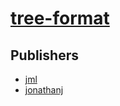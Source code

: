 # [tree-format](https://pypi.org/project/tree-format)



## Publishers
- [jml](https://pypi.org/user/jml)
- [jonathanj](https://pypi.org/user/jonathanj)

